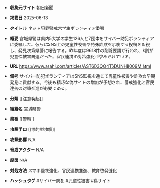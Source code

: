 - **収集元サイト**
朝日新聞

- **掲載日**
2025-06-13

- **タイトル**
ネット犯罪警戒大学生ボランティア委嘱

- **概要**
宮城県警は県内5大学の学生126人と7団体をサイバー防犯ボランティアに委嘱した。彼らはSNS上の児童性被害や特殊詐欺を示唆する投稿を監視し、発見次第県警に報告する。昨年度は9618件の削除要請が行われ、8割が児童性被害関連だった。官民連携の対策強化が求められている。

- **URL**
https://www.asahi.com/articles/AST6D3QQ4T6DUNHB009M.html

- **備考**
サイバー防犯ボランティアはSNS監視を通じて児童性被害や詐欺の早期発見に貢献する。今後も精巧な偽サイトの増加が予想され、警戒強化と官民連携の対策推進が必要である。

- **分類**
[[注意喚起]]

- **組織名**
宮城県警

- **業種**
[[警察]]

- **攻撃手口**
[[標的型攻撃]]

- **攻撃影響**
N/A

- **脅威アクター**
N/A

- **原因**
N/A

- **対処方法**
スマホ監視強化、官民連携推進、教育啓発強化

- **ハッシュタグ**
#サイバー防犯 #児童性被害 #偽サイト
